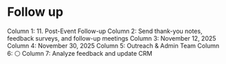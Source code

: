 # Follow up

Column 1: 11. Post-Event Follow-up
Column 2: Send thank-you notes, feedback surveys, and follow-up meetings
Column 3: November 12, 2025
Column 4: November 30, 2025
Column 5: Outreach & Admin Team
Column 6: ⚪
Column 7: Analyze feedback and update CRM